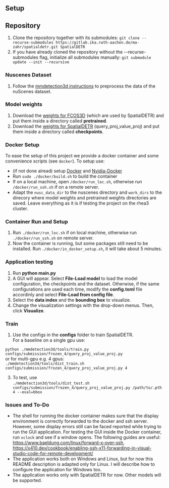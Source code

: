 ## Setup
## Repository
1. Clone the repository together with its submodules: `git clone --recurse-submodules https://gitlab.ika.rwth-aachen.de/ma-zahr/spatialdetr.git SpatialDETR`
2. If you have already cloned the repository without the --recurse-submodules flag, initialize all submodules manually: `git submodule update --init --recursive`

### Nuscenes Dataset
1. Follow the [mmdetection3d instructions](https://mmdetection3d.readthedocs.io/en/v1.0.0rc1/datasets/nuscenes_det.html) to preprocess the data of the nuScenes dataset.

### Model weights
1. Download the [weights for FCOS3D](https://rwth-aachen.sciebo.de/s/asoSC5oMD1TNEsy) (which are used by SpatialDETR) and put them inside a directory called **pretrained**.
2. Download the [weights for SpatialDETR](https://rwth-aachen.sciebo.de/s/fgmMdPEQKQu9hz) (query_proj_value_proj) and put them inside a directory called **checkpoints**.

### Docker Setup
To ease the setup of this project we provide a docker container and some convenience scripts (see `docker`). To setup use:
- (if not done alread) setup [Docker](https://docs.docker.com/engine/install/ubuntu/) and [Nvidia-Docker](https://docs.nvidia.com/datacenter/cloud-native/container-toolkit/install-guide.html#docker)
- Run `sudo ./docker/build.sh` to build the container
- If on a local machine, open `/docker/run_loc.sh`, otherwise run `/docker/run_ssh.sh` if on a remote server.
- Adapt the `nusc_data_dir` to the nuscenes directory and `work_dirs` to the direcory where model weights and pretrained weights directories are saved. Leave everything as it is if testing the project on the rhea3 cluster.

### Container Run and Setup
1. Run `./docker/run_loc.sh` if on local machine, otherwise run `./docker/run_ssh.sh` on remote server. 
2. Now the container is running, but some packages still need to be installed. Run `./docker/in_docker_setup.sh`, it will take about 5 minutes.

### Application testing
1. Run **python main.py**
2. A GUI will appear. Select **File-Load model** to load the model configuration, the checkpoints and the dataset. Otherwise, if the same configurations are used each time, modify the **config.toml** file accordinly and select **File-Load from config file**.
3. Select the **data index** and the **bounding box** to visualize. 
4. Change the visualization settings with the drop-down menus. Then, click **Visualize**. 

### Train
1. Use the configs in the **configs** folder to train SpatialDETR.  
For a baseline on a single gpu use:

`python ./mmdetection3d/tools/train.py configs/submission/frozen_4/query_proj_value_proj.py`  
  or for multi-gpu e.g. 4 gpus:  
`./mmdetection3d/tools/dist_train.sh configs/submission/frozen_4/query_proj_value_proj.py 4`

3. To test, use  
`./mmdetection3d/tools/dist_test.sh configs/submission/frozen_4/query_proj_value_proj.py /path/to/.pth 4 --eval=bbox`

### Issues and To-Do
- The shell for running the docker container makes sure that the display environment is correctly forwarded to the docker and ssh server. However, some display errors still can be faced reported while trying to run the GUI application. For testing the GUI inside the Docker container, run `xclock` and see if a window opens. The following guides are useful: https://www.baeldung.com/linux/forward-x-over-ssh, https://x410.dev/cookbook/enabling-ssh-x11-forwarding-in-visual-studio-code-for-remote-development/
- The application works both on Windows and Linux, but for now this README description is adapted only for Linux. I will describe how to configure the application for Windows too.
- The application works only with SpatialDETR for now. Other models will be supported.

 